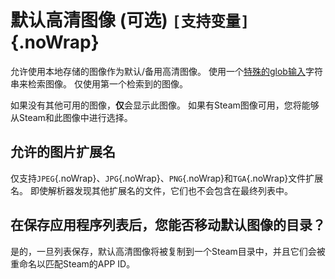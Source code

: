 # 默认高清图像 (可选) `[支持变量]`{.noWrap}

允许使用本地存储的图像作为默认/备用高清图像。 使用一个[特殊的glob输入](#special-glob-input)字符串来检索图像。 仅使用第一个检索到的图像。

如果没有其他可用的图像，**仅**会显示此图像。 如果有Steam图像可用，您将能够从Steam和此图像中进行选择。

## 允许的图片扩展名

仅支持`JPEG`{.noWrap}、`JPG`{.noWrap}、`PNG`{.noWrap}和`TGA`{.noWrap}文件扩展名。 即使解析器发现其他扩展名的文件，它们也不会包含在最终列表中。

## 在保存应用程序列表后，您能否移动默认图像的目录？

是的，一旦列表保存，默认高清图像将被复制到一个Steam目录中，并且它们会被重命名以匹配Steam的APP ID。
